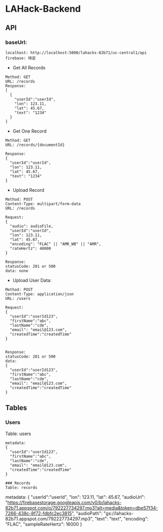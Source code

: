 # LAHack-Backend

## API

### baseUrl:

```
localhost: http://localhost:5000/lahacks-82b71/us-central1/api
firebase: 待定
```

- Get All Records

```
Method: GET
URL: /records
Response:
[
  {
    "userId":"userId",
    "lon": 123.11,
    "lat": 45.67,
    "text": "1234"
  }
]
```

- Get One Record

```
Method: GET
URL: /records/{documentId}

Response:
{
  "userId":"userId",
  "lon": 123.11,
  "lat": 45.67,
  "text": "1234"
}

```

- Upload Record

```
Method: POST
Content-Type: multipart/form-data
URL: /records

Request:
{
  "audio": audioFile,
  "userId":"userId",
  "lon": 123.11,
  "lat": 45.67,
  "encoding": "FLAC" || "AMR_WB" || "AMR",
  "rateHertz": 48000
}

Response:
statusCode: 201 or 500
data: none

```

- Upload User Data:

```
Method: POST
Content-Type: application/json
URL: /users

Request:
{
  "userId":"userId123",
  "firstName":"abc",
  "lastName":"cde",
  "email": "email@123.com",
  "createdTime":"createdTime"
}


Response:
statusCode: 201 or 500
data:
{
  "userId":"userId123",
  "firstName":"abc",
  "lastName":"cde",
  "email": "email@123.com",
  "createdTime":"createdTime"
}
```

## Tables

### Users

Table: users

```
metadata:
{
  "userId":"userId123",
  "firstName":"abc",
  "lastName":"cde",
  "email": "email@123.com",
  "createdTime":"createdTime"
}

### Records
Table: records
```

metadata:
{
"userId":"userId",
"lon": 123.11,
"lat": 45.67,
"audioUrl": "https://firebasestorage.googleapis.com/v0/b/lahacks-82b71.appspot.com/o/792227734297.mp3?alt=media&token=dbe57f34-7266-438c-8f72-fdbfc2ec3815",
"audioPath": "gs://lahacks-82b71.appspot.com/792227734297.mp3",
"text": "text",
"encoding": "FLAC",
"sampleRateHertz": 16000
}
